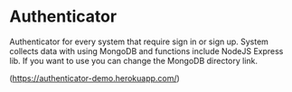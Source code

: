 # Authenticator
Authenticator for every system that require sign in or sign up. System collects data with using MongoDB and functions include NodeJS Express lib. If you want to use you can change the MongoDB directory link. 

(https://authenticator-demo.herokuapp.com/)


